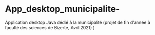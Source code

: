 # App_desktop_municipalite-
Application desktop Java dédié à la municipalité (projet de fin d'année à faculté des sciences de Bizerte, Avril 2021) )
